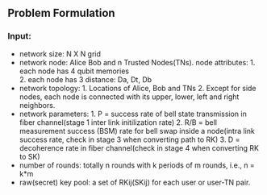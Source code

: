 ## Problem Formulation

### Input:
- network size: N X N grid 
- network node: Alice Bob and n Trusted Nodes(TNs). 
   node attributes: 1. each node has 4 qubit memories   
                    2. each node has 3 distance: Da, Dt, Db
- network topology: 1. Locations of Alice, Bob and TNs
                     2. Except for side nodes, each node is connected with its upper, lower, left and right neighbors.
- network parameters: 1. P = success rate of bell state transmission in fiber channel(stage 1 inter link initilization rate)
                       2. R/B = bell measurement success (BSM) rate for bell swap inside a node(intra link success rate, check in stage 3 when converting path to RK)
                       3. D = decoherence rate in fiber channel(check in stage 4 when converting RK to SK)
- number of rounds: totally n rounds with k periods of m rounds, i.e., n = k*m
- raw(secret) key pool: a set of RKij(SKij) for each user or user-TN pair.

###
